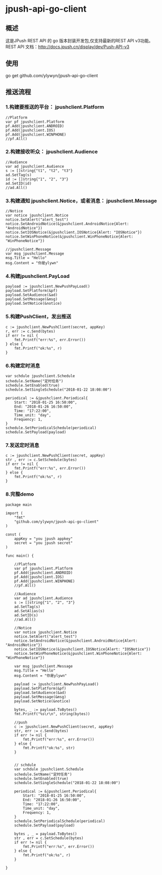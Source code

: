 jpush-api-go-client
===================

概述
----------------------------------- 
   这是JPush REST API 的 go 版本封装开发包,仅支持最新的REST API v3功能。
   REST API 文档：http://docs.jpush.cn/display/dev/Push-API-v3
  

使用  
----------------------------------- 
   go get github.com/ylywyn/jpush-api-go-client
   
   
推送流程  
----------------------------------- 
### 1.构建要推送的平台： jpushclient.Platform
	//Platform
	var pf jpushclient.Platform
	pf.Add(jpushclient.ANDROID)
	pf.Add(jpushclient.IOS)
	pf.Add(jpushclient.WINPHONE)
	//pf.All()
      
### 2.构建接收听众： jpushclient.Audience
	//Audience
	var ad jpushclient.Audience
	s := []string{"t1", "t2", "t3"}
	ad.SetTag(s)
	id := []string{"1", "2", "3"}
	ad.SetID(id)
	//ad.All()
      
### 3.构建通知 jpushclient.Notice，或者消息： jpushclient.Message
      
	//Notice
	var notice jpushclient.Notice
	notice.SetAlert("alert_test")
	notice.SetAndroidNotice(&jpushclient.AndroidNotice{Alert: "AndroidNotice"})
	notice.SetIOSNotice(&jpushclient.IOSNotice{Alert: "IOSNotice"})
	notice.SetWinPhoneNotice(&jpushclient.WinPhoneNotice{Alert: "WinPhoneNotice"})
      
    //jpushclient.Message
    var msg jpushclient.Message
	msg.Title = "Hello"
	msg.Content = "你是ylywn"
      
### 4.构建jpushclient.PayLoad
    payload := jpushclient.NewPushPayLoad()
	payload.SetPlatform(&pf)
	payload.SetAudience(&ad)
	payload.SetMessage(&msg)
	payload.SetNotice(&notice)
      
      
### 5.构建PushClient，发出推送
	c := jpushclient.NewPushClient(secret, appKey)
	r, err := c.Send(bytes)
	if err != nil {
		fmt.Printf("err:%s", err.Error())
	} else {
		fmt.Printf("ok:%s", r)
	}


### 6.构建定时消息
    var schdule jpushclient.Schedule
    schedule.SetName("定时任务")
	schedule.SetEnabled(true)
	schedule.SetSingleSchedule("2018-01-22 18:08:00")
    
	periodical := &jpushclient.Periodical{
		Start: "2018-01-25 16:50:00",
		End: "2018-01-26 16:50:00",
		Time: "17:22:00",
		Time_unit: "day",
		Frequency: 1,
	}
	schedule.SetPeriodicalSchedule(periodical)
    schedule.SetPayload(payload)
    
### 7.发送定时消息
    c := jpushclient.NewPushClient(secret, appKey)
    str , err := c.SetSchedule(bytes)
	if err != nil {
		fmt.Printf("err:%s", err.Error())
	} else {
		fmt.Printf("ok:%s", r)
	}

### 8.完整demo
    package main

	import (
		"fmt"
		"github.com/ylywyn/jpush-api-go-client"
	)

	const (
		appKey = "you jpush appkey"
		secret = "you jpush secret"
	)

	func main() {

		//Platform
		var pf jpushclient.Platform
		pf.Add(jpushclient.ANDROID)
		pf.Add(jpushclient.IOS)
		pf.Add(jpushclient.WINPHONE)
		//pf.All()

		//Audience
		var ad jpushclient.Audience
		s := []string{"1", "2", "3"}
		ad.SetTag(s)
		ad.SetAlias(s)
		ad.SetID(s)
		//ad.All()

		//Notice
		var notice jpushclient.Notice
		notice.SetAlert("alert_test")
		notice.SetAndroidNotice(&jpushclient.AndroidNotice{Alert: "AndroidNotice"})
		notice.SetIOSNotice(&jpushclient.IOSNotice{Alert: "IOSNotice"})
		notice.SetWinPhoneNotice(&jpushclient.WinPhoneNotice{Alert: "WinPhoneNotice"})

		var msg jpushclient.Message
		msg.Title = "Hello"
		msg.Content = "你是ylywn"

		payload := jpushclient.NewPushPayLoad()
		payload.SetPlatform(&pf)
		payload.SetAudience(&ad)
		payload.SetMessage(&msg)
		payload.SetNotice(&notice)

		bytes, _ := payload.ToBytes()
		fmt.Printf("%s\r\n", string(bytes))

		//push
		c := jpushclient.NewPushClient(secret, appKey)
		str, err := c.Send(bytes)
		if err != nil {
			fmt.Printf("err:%s", err.Error())
		} else {
			fmt.Printf("ok:%s", str)
		}
        
        
        // schdule
        var schdule jpushclient.Schedule
        schedule.SetName("定时任务")
	    schedule.SetEnabled(true)
	    schedule.SetSingleSchedule("2018-01-22 18:08:00")
        
	    periodical := &jpushclient.Periodical{
		    Start: "2018-01-25 16:50:00",
		    End: "2018-01-26 16:50:00",
		    Time: "17:22:00",
		    Time_unit: "day",
		    Frequency: 1,
	    }
	    schedule.SetPeriodicalSchedule(periodical)
	    schedule.SetPayload(payload)
        
        bytes , _ = payload.ToBytes()
        str , err = c.SetSchedule(bytes)
	    if err != nil {
		    fmt.Printf("err:%s", err.Error())
	    } else {
		    fmt.Printf("ok:%s", r)
	    }
        
	}

